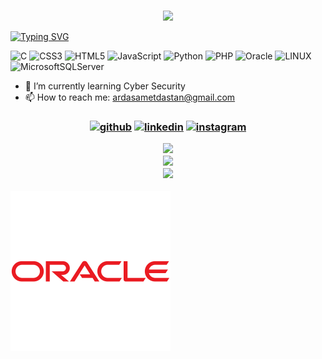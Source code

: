 <br>
<p align="center"><img src="https://i.imgur.com/A6bWGFl.gif"/>




[![Typing SVG](https://readme-typing-svg.herokuapp.com?font=Fira+Code&weight=500&size=24&pause=1000&color=9F0303&width=435&lines=I'm+Samet+Arda+Da%C5%9Ftan;+White+Hat+Hacker)](https://git.io/typing-svg)


![C](https://img.shields.io/badge/c-%2300599C.svg?style=for-the-badge&logo=c&logoColor=white) ![CSS3](https://img.shields.io/badge/css3-%231572B6.svg?style=for-the-badge&logo=css3&logoColor=white) ![HTML5](https://img.shields.io/badge/html5-%23E34F26.svg?style=for-the-badge&logo=html5&logoColor=white) ![JavaScript](https://img.shields.io/badge/javascript-%23323330.svg?style=for-the-badge&logo=javascript&logoColor=%23F7DF1E) ![Python](https://img.shields.io/badge/python-3670A0?style=for-the-badge&logo=python&logoColor=ffdd54) ![PHP](https://img.shields.io/badge/php-%23777BB4.svg?style=for-the-badge&logo=php&logoColor=white) ![Oracle](https://img.shields.io/badge/Oracle-F80000?style=for-the-badge&logo=oracle&logoColor=white) ![LINUX](https://img.shields.io/badge/Linux-FCC624?style=for-the-badge&logo=linux&logoColor=black) ![MicrosoftSQLServer](https://img.shields.io/badge/Microsoft%20SQL%20Server-CC2927?style=for-the-badge&logo=microsoft%20sql%20server&logoColor=white)

- 🌱 I’m currently learning Cyber Security 
- 📫 How to reach me: ardasametdastan@gmail.com 

<h3 align="center">
  
[<img src='https://cdn.jsdelivr.net/npm/simple-icons@3.0.1/icons/github.svg' alt='github' height='40'>](https://github.com/ardasametdastan)  [<img src='https://cdn.jsdelivr.net/npm/simple-icons@3.0.1/icons/linkedin.svg' alt='linkedin' height='40'>](https://www.linkedin.com/in/ardasametdastan/)  [<img src='https://cdn.jsdelivr.net/npm/simple-icons@3.0.1/icons/instagram.svg' alt='instagram' height='40'>](https://www.instagram.com/sametarda_/)  


![](https://github-readme-stats.vercel.app/api?username=ardasametdastan&theme=dark&hide_border=false&include_all_commits=false&count_private=false)<br/>
![](https://github-readme-streak-stats.herokuapp.com/?user=ardasametdastan&theme=dark&hide_border=false)<br/>
![](https://github-readme-stats.vercel.app/api/top-langs/?username=ardasametdastan&theme=dark&hide_border=false&include_all_commits=false&count_private=false&layout=compact)

<p align = "left"> <img src = "https://raw.githubusercontent.com/devicons/devicon/master/icons/oracle/oracle-original.svg" alt = "oracle" genişlik = "40" yükseklik = "40"/> </a> <a href = "https://www.python.org" target = "_blank" rel = "noreferrer"> 
